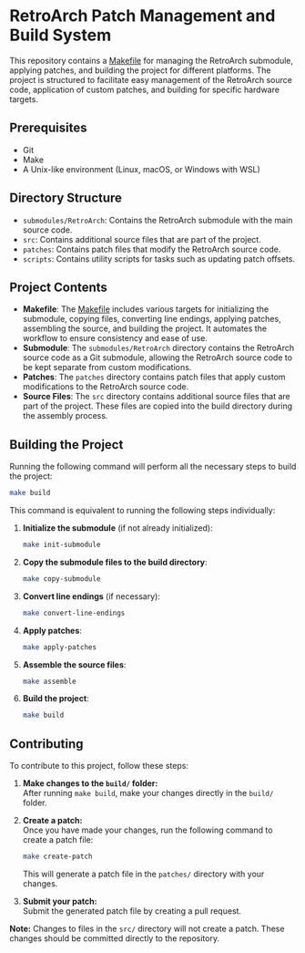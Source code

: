 # RetroArch Patch Management and Build System

This repository contains a [Makefile](Makefile) for managing the RetroArch submodule, applying patches, and building the project for different platforms. The project is structured to facilitate easy management of the RetroArch source code, application of custom patches, and building for specific hardware targets.

## Prerequisites

- Git
- Make
- A Unix-like environment (Linux, macOS, or Windows with WSL)

## Directory Structure

- `submodules/RetroArch`: Contains the RetroArch submodule with the main source code.
- `src`: Contains additional source files that are part of the project.
- `patches`: Contains patch files that modify the RetroArch source code.
- `scripts`: Contains utility scripts for tasks such as updating patch offsets.

## Project Contents

- **Makefile**: The [Makefile](Makefile) includes various targets for initializing the submodule, copying files, converting line endings, applying patches, assembling the source, and building the project. It automates the workflow to ensure consistency and ease of use.
- **Submodule**: The `submodules/RetroArch` directory contains the RetroArch source code as a Git submodule, allowing the RetroArch source code to be kept separate from custom modifications.
- **Patches**: The `patches` directory contains patch files that apply custom modifications to the RetroArch source code.
- **Source Files**: The `src` directory contains additional source files that are part of the project. These files are copied into the build directory during the assembly process.

## Building the Project

Running the following command will perform all the necessary steps to build the project:

```sh
make build
```

This command is equivalent to running the following steps individually:

1. **Initialize the submodule** (if not already initialized):

    ```sh
    make init-submodule
    ```

2. **Copy the submodule files to the build directory**:

    ```sh
    make copy-submodule
    ```

3. **Convert line endings** (if necessary):

    ```sh
    make convert-line-endings
    ```

4. **Apply patches**:

    ```sh
    make apply-patches
    ```

5. **Assemble the source files**:

    ```sh
    make assemble
    ```

6. **Build the project**:

    ```sh
    make build
    ```

## Contributing

To contribute to this project, follow these steps:

1. **Make changes to the `build/` folder:**  
   After running `make build`, make your changes directly in the `build/` folder.

2. **Create a patch:**  
   Once you have made your changes, run the following command to create a patch file:
   ```sh
   make create-patch
   ```
   This will generate a patch file in the `patches/` directory with your changes.

3. **Submit your patch:**  
   Submit the generated patch file by creating a pull request.

**Note:** Changes to files in the `src/` directory will not create a patch. These changes should be committed directly to the repository.
